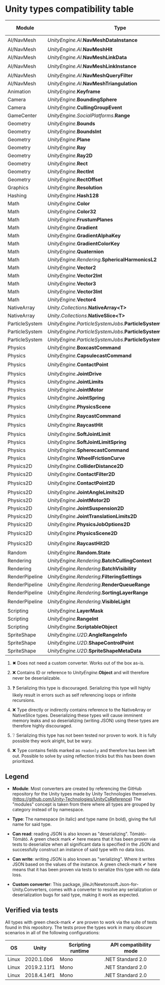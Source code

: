 # Unity types compatibility table

<!--
Footnotes superscript were generated with
https://beautifuldingbats.com/superscript-generator/
-->

| Module         | Type                                                            | Can read        | Can write       | Custom converter |
| -------------- | --------------------------------------------------------------- | --------------- | --------------- | ---------------- |
| AI/NavMesh     | _UnityEngine.<i></i>AI_.**NavMeshDataInstance**                 | ❌[⁽²⁾](#note-2) | ❓[⁽³⁾](#note-3) | ❌[⁽²⁾](#note-2)  |
| AI/NavMesh     | _UnityEngine.<i></i>AI_.**NavMeshHit**                          | ✔               | ✔               | ✖[⁽¹⁾](#note-1)  |
| AI/NavMesh     | _UnityEngine.<i></i>AI_.**NavMeshLinkData**                     | ✔               | ✔               | ✖[⁽¹⁾](#note-1)  |
| AI/NavMesh     | _UnityEngine.<i></i>AI_.**NavMeshLinkInstance**                 | ❌[⁽²⁾](#note-2) | ❓[⁽³⁾](#note-3) | ❌[⁽²⁾](#note-2)  |
| AI/NavMesh     | _UnityEngine.<i></i>AI_.**NavMeshQueryFilter**                  | ✔               | ✔               | ✔                |
| AI/NavMesh     | _UnityEngine.<i></i>AI_.**NavMeshTriangulation**                | ✔               | ✔               | ✔                |
| Animation      | _UnityEngine_.**Keyframe**                                      | ✔               | ✔               | ✖[⁽¹⁾](#note-1)  |
| Camera         | _UnityEngine_.**BoundingSphere**                                | ✔               | ✔               | ✖[⁽¹⁾](#note-1)  |
| Camera         | _UnityEngine_.**CullingGroupEvent**                             | ✔               | ✔               | ✔                |
| GameCenter     | _UnityEngine.SocialPlatforms_.**Range**                         | ✔               | ✔               | ✖[⁽¹⁾](#note-1)  |
| Geometry       | _UnityEngine_.**Bounds**                                        | ✔               | ✔               | ✔                |
| Geometry       | _UnityEngine_.**BoundsInt**                                     | ✔               | ✔               | ✔                |
| Geometry       | _UnityEngine_.**Plane**                                         | ✔               | ✔               | ✔                |
| Geometry       | _UnityEngine_.**Ray**                                           | ✔               | ✔               | ✖[⁽¹⁾](#note-1)  |
| Geometry       | _UnityEngine_.**Ray2D**                                         | ✔               | ✔               | ✖[⁽¹⁾](#note-1)  |
| Geometry       | _UnityEngine_.**Rect**                                          | ✔               | ✔               | ✔                |
| Geometry       | _UnityEngine_.**RectInt**                                       | ✔               | ✔               | ✔                |
| Geometry       | _UnityEngine_.**RectOffset**                                    | ✔               | ✔               | ✔                |
| Graphics       | _UnityEngine_.**Resolution**                                    | ✔               | ✔               | ✖[⁽¹⁾](#note-1)  |
| Hashing        | _UnityEngine_.**Hash128**                                       | ✔               | ✔               | ✔                |
| Math           | _UnityEngine_.**Color**                                         | ✔               | ✔               | ✔                |
| Math           | _UnityEngine_.**Color32**                                       | ✔               | ✔               | ✔                |
| Math           | _UnityEngine_.**FrustumPlanes**                                 | ✔               | ✔               | ✖[⁽¹⁾](#note-1)  |
| Math           | _UnityEngine_.**Gradient**                                      | ✔               | ✔               | ✖[⁽¹⁾](#note-1)  |
| Math           | _UnityEngine_.**GradientAlphaKey**                              | ✔               | ✔               | ✖[⁽¹⁾](#note-1)  |
| Math           | _UnityEngine_.**GradientColorKey**                              | ✔               | ✔               | ✖[⁽¹⁾](#note-1)  |
| Math           | _UnityEngine_.**Quaternion**                                    | ✔               | ✔               | ✔                |
| Math           | _UnityEngine.Rendering_.**SphericalHarmonicsL2**                | ✔               | ✔               | ✔                |
| Math           | _UnityEngine_.**Vector2**                                       | ✔               | ✔               | ✔                |
| Math           | _UnityEngine_.**Vector2Int**                                    | ✔               | ✔               | ✔                |
| Math           | _UnityEngine_.**Vector3**                                       | ✔               | ✔               | ✔                |
| Math           | _UnityEngine_.**Vector3Int**                                    | ✔               | ✔               | ✔                |
| Math           | _UnityEngine_.**Vector4**                                       | ✔               | ✔               | ✔                |
| NativeArray    | _Unity.Collections_.**NativeArray&lt;T&gt;**                    | ❌[⁽⁴⁾](#note-4) | ✔               | ✔                |
| NativeArray    | _Unity.Collections_.**NativeSlice&lt;T&gt;**                    | ❌[⁽⁴⁾](#note-4) | ✔               | ✔                |
| ParticleSystem | _UnityEngine.ParticleSystemJobs_.**ParticleSystemJobData**      | ❌[⁽⁴⁾](#note-4) | ❔[⁽⁵⁾](#note-5) | ❌[⁽⁴⁾](#note-4)  |
| ParticleSystem | _UnityEngine.ParticleSystemJobs_.**ParticleSystemNativeArray3** | ❌[⁽⁴⁾](#note-4) | ❔[⁽⁵⁾](#note-5) | ❌[⁽⁴⁾](#note-4)  |
| ParticleSystem | _UnityEngine.ParticleSystemJobs_.**ParticleSystemNativeArray4** | ❌[⁽⁴⁾](#note-4) | ❔[⁽⁵⁾](#note-5) | ❌[⁽⁴⁾](#note-4)  |
| Physics        | _UnityEngine_.**BoxcastCommand**                                | ✔               | ✔               | ✖[⁽¹⁾](#note-1)  |
| Physics        | _UnityEngine_.**CapsulecastCommand**                            | ✔               | ✔               | ✖[⁽¹⁾](#note-1)  |
| Physics        | _UnityEngine_.**ContactPoint**                                  | ❌[⁽²⁾](#note-2) | ❓[⁽³⁾](#note-3) | ❌[⁽²⁾](#note-2)  |
| Physics        | _UnityEngine_.**JointDrive**                                    | ✔               | ✔               | ✔                |
| Physics        | _UnityEngine_.**JointLimits**                                   | ✔               | ✔               | ✔                |
| Physics        | _UnityEngine_.**JointMotor**                                    | ✔               | ✔               | ✖[⁽¹⁾](#note-1)  |
| Physics        | _UnityEngine_.**JointSpring**                                   | ✔               | ✔               | ✖[⁽¹⁾](#note-1)  |
| Physics        | _UnityEngine_.**PhysicsScene**                                  | ❌[⁽²⁾](#note-2) | ❓[⁽³⁾](#note-3) | ❌[⁽²⁾](#note-2)  |
| Physics        | _UnityEngine_.**RaycastCommand**                                | ✔               | ✔               | ✖[⁽¹⁾](#note-1)  |
| Physics        | _UnityEngine_.**RaycastHit**                                    | ❌[⁽²⁾](#note-2) | ❓[⁽³⁾](#note-3) | ❌[⁽²⁾](#note-2)  |
| Physics        | _UnityEngine_.**SoftJointLimit**                                | ✔               | ✔               | ✔                |
| Physics        | _UnityEngine_.**SoftJointLimitSpring**                          | ✔               | ✔               | ✖[⁽¹⁾](#note-1)  |
| Physics        | _UnityEngine_.**SpherecastCommand**                             | ✔               | ✔               | ✖[⁽¹⁾](#note-1)  |
| Physics        | _UnityEngine_.**WheelFrictionCurve**                            | ✔               | ✔               | ✖[⁽¹⁾](#note-1)  |
| Physics2D      | _UnityEngine_.**ColliderDistance2D**                            | ✔               | ✔               | ✔                |
| Physics2D      | _UnityEngine_.**ContactFilter2D**                               | ✔               | ✔               | ✔                |
| Physics2D      | _UnityEngine_.**ContactPoint2D**                                | ❌[⁽²⁾](#note-2) | ❓[⁽³⁾](#note-3) | ❌[⁽²⁾](#note-2)  |
| Physics2D      | _UnityEngine_.**JointAngleLimits2D**                            | ✔               | ✔               | ✖[⁽¹⁾](#note-1)  |
| Physics2D      | _UnityEngine_.**JointMotor2D**                                  | ✔               | ✔               | ✖[⁽¹⁾](#note-1)  |
| Physics2D      | _UnityEngine_.**JointSuspension2D**                             | ✔               | ✔               | ✖[⁽¹⁾](#note-1)  |
| Physics2D      | _UnityEngine_.**JointTranslationLimits2D**                      | ✔               | ✔               | ✖[⁽¹⁾](#note-1)  |
| Physics2D      | _UnityEngine_.**PhysicsJobOptions2D**                           | ✔               | ✔               | ✖[⁽¹⁾](#note-1)  |
| Physics2D      | _UnityEngine_.**PhysicsScene2D**                                | ❌[⁽²⁾](#note-2) | ❓[⁽³⁾](#note-3) | ❌[⁽²⁾](#note-2)  |
| Physics2D      | _UnityEngine_.**RaycastHit2D**                                  | ❌[⁽²⁾](#note-2) | ❓[⁽³⁾](#note-3) | ❌[⁽²⁾](#note-2)  |
| Random         | _UnityEngine_.**Random.State**                                  | ✔               | ✔               | ✔                |
| Rendering      | _UnityEngine.Rendering_.**BatchCullingContext**                 | ❌[⁽⁴⁾](#note-4) | ❔[⁽⁵⁾](#note-5) | ❌[⁽⁴⁾](#note-4)  |
| Rendering      | _UnityEngine.Rendering_.**BatchVisibility**                     | ❌[⁽⁶⁾](#note-6) | ❔[⁽⁵⁾](#note-5) | ❌[⁽⁶⁾](#note-6)  |
| RenderPipeline | _UnityEngine.Rendering_.**FilteringSettings**                   | ✔               | ✔               | ✖[⁽¹⁾](#note-1)  |
| RenderPipeline | _UnityEngine.Rendering_.**RenderQueueRange**                    | ✔               | ✔               | ✖[⁽¹⁾](#note-1)  |
| RenderPipeline | _UnityEngine.Rendering_.**SortingLayerRange**                   | ✔               | ✔               | ✖[⁽¹⁾](#note-1)  |
| RenderPipeline | _UnityEngine.Rendering_.**VisibleLight**                        | ❌[⁽²⁾](#note-2) | ❓[⁽³⁾](#note-3) | ❌[⁽²⁾](#note-2)  |
| Scripting      | _UnityEngine_.**LayerMask**                                     | ✔               | ✔               | ✔                |
| Scripting      | _UnityEngine_.**RangeInt**                                      | ✔               | ✔               | ✔                |
| Scripting      | _UnityEngine_.**ScriptableObject**                              | ✔               | ✔               | ✔                |
| SpriteShape    | _UnityEngine.U2D_.**AngleRangeInfo**                            | ✔               | ✔               | ✖[⁽¹⁾](#note-1)  |
| SpriteShape    | _UnityEngine.U2D_.**ShapeControlPoint**                         | ✔               | ✔               | ✖[⁽¹⁾](#note-1)  |
| SpriteShape    | _UnityEngine.U2D_.**SpriteShapeMetaData**                       | ✔               | ✔               | ✖[⁽¹⁾](#note-1)  |

1. ✖<a name="note-1"></a> Does not need a custom converter. Works out of the
  box as-is.

2. ❌<a name="note-2"></a> Contains ID or reference to _UnityEngine_.**Object** and
  will therefore never be deserializable.

3. ❓<a name="note-3"></a> Serializing this type is discouraged. Serializing
  this type will highly likely result in errors such as self referencing loops
  or infinite recursions.

4. ❌<a name="note-4"></a> Type directly or indirectly contains reference to
  the NativeArray or NativeSlice types. Deserializing these types will cause
  imminent memory leaks and so deserializing (writing JSON) using these types
  are therefore highly discouraged.

5. ❔<a name="note-5"></a> Serializing this type has not been tested nor
  proven to work. It is fully possible they work alright, but be wary.

6. ❌<a name="note-6"></a> Type contains fields marked as `readonly` and
  therefore has been left out. Possible to solve by using reflection tricks
  but this has been down prioritized.

## Legend

- **Module**: Most converters are created by referencing the GitHub repository
  for the Unity types made by Unity Technologies themselves.
  (<https://github.com/Unity-Technologies/UnityCsReference>)
  The "modules" concept is taken from there where all types are grouped by
  category instead of by namespace.

- **Type**: The namespace (in italic) and type name (in bold), giving the full
  name for said type.

- **Can read**: reading JSON is also known as "deserializing". Tómàtò-Tómátó.
  A green check mark ✔ here means that it has been proven via tests to
  deserialize when all significant data is specified in the JSON and
  successfully construct an instance of said type with no data loss.

- **Can write**: writing JSON is also known as "serializing". Where it writes
  JSON based on the values of the instance. A green check-mark ✔ here means
  that it has been proven via tests to serialize this type with no data loss.

- **Custom converter**: This package,
  jilleJr/Newtonsoft.Json-for-Unity.Converters, comes with a converter to
  resolve any serialization or deserialization bugs for said type, making it
  work as expected.

## Verified via tests

All types with green check-mark ✔ are proven to work via the suite of tests
found in this repository. The tests prove the types work in many obscure
scenarios in all of the following configurations:

| OS    | Unity       | Scripting runtime | API compatibility mode |
| ----- | ----------- | ----------------- | ---------------------- |
| Linux | 2020.1.0b6  | Mono              | .NET Standard 2.0      |
| Linux | 2019.2.11f1 | Mono              | .NET Standard 2.0      |
| Linux | 2018.4.14f1 | Mono              | .NET Standard 2.0      |
